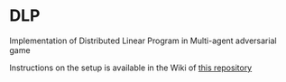 # DLP
Implementation of Distributed Linear Program in Multi-agent adversarial game

Instructions on the setup is available in the Wiki of [this repository](https://github.com/mzahana/dlp/wiki)
